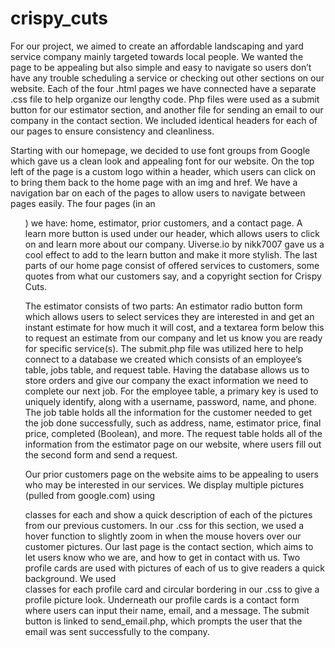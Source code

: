 # crispy_cuts
For our project, we aimed to create an affordable landscaping and yard service company mainly targeted towards local people. We wanted the page to be appealing but also simple and easy to navigate so users don’t have any trouble scheduling a service or checking out other sections on our website. Each of the four .html pages we have connected have a separate .css file to help organize our lengthy code. Php files were used as a submit button for our estimator section, and another file for sending an email to our company in the contact section. We included identical headers for each of our pages to ensure consistency and cleanliness. 

Starting with our homepage, we decided to use font groups from Google which gave us a clean look and appealing font for our website. On the top left of the page is a custom logo within a header, which users can click on to bring them back to the home page with an img and href. We have a navigation bar on each of the pages to allow users to navigate between pages easily. The four pages (in an <ul>) we have: home, estimator, prior customers, and a contact page. A learn more button is used under our header, which allows users to click on and learn more about our company. Uiverse.io by nikk7007 gave us a cool effect to add to the learn button and make it more stylish. The last parts of our home page consist of offered services to customers, some quotes from what our customers say, and a copyright section for Crispy Cuts. 

The estimator consists of two parts: An estimator  radio button form which allows users to select services they are interested in and get an instant estimate for how much it will cost, and a textarea form below this to request an estimate from our company and let us know you are ready for specific service(s). The submit.php file was utilized here to help connect to a database we created which consists of an employee’s table, jobs table, and request table. Having the database allows us to store orders and give our company the exact information we need to complete our next job. For the employee table, a primary key is used to uniquely identify, along with a username, password, name, and phone. The job table holds all the information for the customer needed to get the job done successfully, such as address, name, estimator price, final price, completed (Boolean), and more. The request table holds all of the information from the estimator page on our website, where users fill out the second form and send a request. 

Our prior customers page on the website aims to be appealing to users who may be interested in our services. We display multiple pictures (pulled from google.com) using <div> classes for each and show a quick description of each of the pictures from our previous customers. In our .css for this section, we used a hover function to slightly zoom in when the mouse hovers over our customer pictures. Our last page is the contact section, which aims to let users know who we are, and how to get in contact with us. Two profile cards are used with pictures of each of us to give readers a quick background. We used <div> classes for each profile card and circular bordering in our .css to give a profile picture look. Underneath our profile cards is a contact form where users can input their name, email, and a message. The submit button is linked to send_email.php, which prompts the user that the email was sent successfully to the company. 
